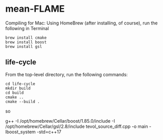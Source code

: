 # mean-FLAME

Compiling for Mac: Using HomeBrew (after installing, of course), run the following in Terminal
```
brew install cmake
brew install boost
brew install gsl
```

## life-cycle
From the top-level directory, run the following commands:
```
cd life-cycle
mkdir build
cd build
cmake ..
cmake --build .
```
so

g++ -I /opt/homebrew/Cellar/boost/1.85.0/include -I /opt/homebrew/Cellar/gsl/2.8/include tevol_source_diff.cpp -o main -lboost_system -std=c++17




